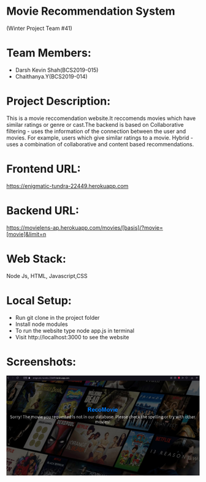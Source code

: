 # Movie Recommendation System
(Winter Project Team #41)

# Team Members:
 * Darsh Kevin Shah(BCS2019-015)
 * Chaithanya.Y(BCS2019-014)
  
# Project Description:
  This is a movie reccomendation website.It reccomends movies which have similar ratings or genre or cast.The backend is based on
  Collaborative filtering - uses the information of the connection between the user and movies.
  For example, users which give similar ratings to a movie. Hybrid - uses a combination of collaborative and content based recommendations.
  
 # Frontend URL:
 https://enigmatic-tundra-22449.herokuapp.com
  
 # Backend URL:
 https://movielens-ap.herokuapp.com/movies/[basis]/?movie=[movie]&limit=n
 
 # Web Stack:
 Node Js, HTML, Javascript,CSS
 
 # Local Setup:
* Run git clone in the project folder
* Install node modules
* To run the website type node app.js in terminal
* Visit http://localhost:3000 to see the website
 
# Screenshots:
<img src="https://github.com/darsh12shah/reco-movie/blob/main/failure.png.png">

 
 
 
 
 
